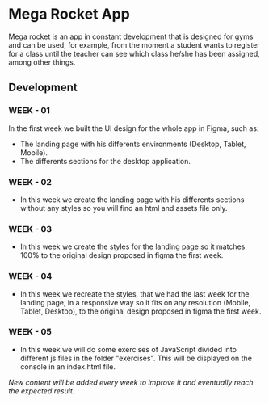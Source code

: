 # Mega Rocket App

 Mega rocket is an app in constant development that is designed for gyms and can be used, for example, from the moment a student wants to register for a class until the teacher can see which class he/she has been assigned, among other things.


## Development
### WEEK - 01

In the first week we built the UI design for the whole app in Figma, such as:

* The landing page with his differents environments (Desktop, Tablet, Mobile).
* The differents sections for the desktop application.

### WEEK - 02

* In this week we create the landing page with his differents sections
 without any styles so you will find an html and assets file only.

### WEEK - 03

* In this week we create the styles for the landing page so it matches
100% to the original design proposed in figma the first week.

### WEEK - 04

* In this week we recreate the styles, that we had the last week
for the landing page, in a responsive way so it fits on any
resolution (Mobile,  Tablet, Desktop), to the original design proposed
in figma the first week.

### WEEK - 05

* In this week we will do some exercises of JavaScript divided into different js files in the folder "exercises". This will be displayed on the console in an index.html file.


_New content will be added every week to improve it and eventually reach the expected result._